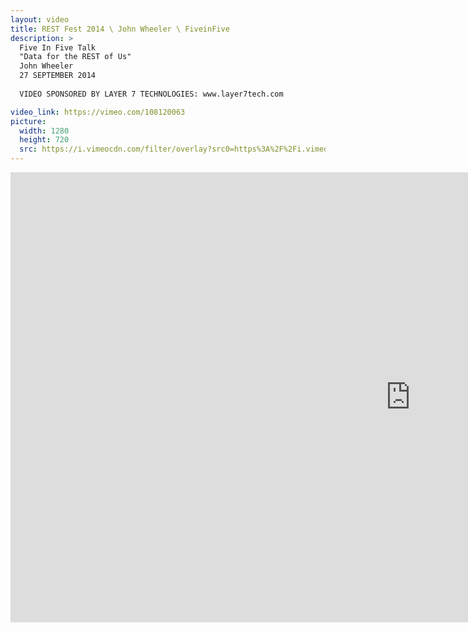 ```yaml
---
layout: video
title: REST Fest 2014 \ John Wheeler \ FiveinFive
description: >
  Five In Five Talk
  "Data for the REST of Us"
  John Wheeler
  27 SEPTEMBER 2014
  
  VIDEO SPONSORED BY LAYER 7 TECHNOLOGIES: www.layer7tech.com

video_link: https://vimeo.com/108120063
picture:
  width: 1280
  height: 720
  src: https://i.vimeocdn.com/filter/overlay?src0=https%3A%2F%2Fi.vimeocdn.com%2Fvideo%2F491729984_1280x720.jpg&src1=http%3A%2F%2Ff.vimeocdn.com%2Fp%2Fimages%2Fcrawler_play.png
---
```

<iframe src="https://player.vimeo.com/video/108120063?title=0&byline=0&portrait=0&badge=0&autopause=0&player_id=0" width="1280" height="720" frameborder="0" title="REST Fest 2014 \ John Wheeler \ FiveinFive" webkitallowfullscreen mozallowfullscreen allowfullscreen></iframe>